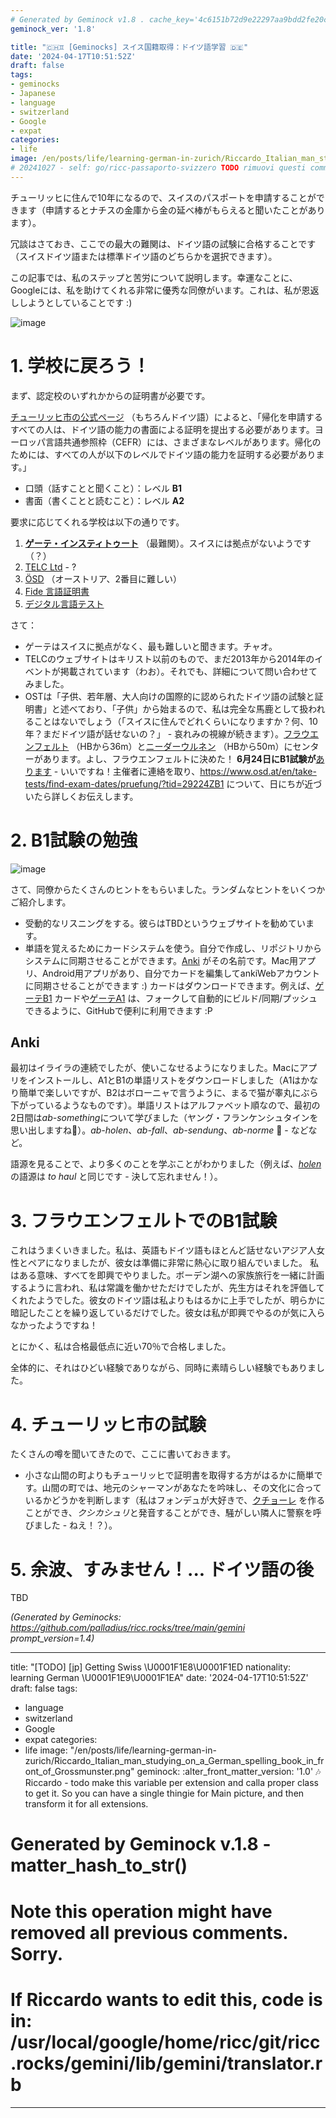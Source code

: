 ```yaml
---
# Generated by Geminock v1.8 . cache_key='4c6151b72d9e22297aa9bdd2fe20ce4bb49d6027dc38017f688ecb0cd437ed48-jp.yaml'
geminock_ver: '1.8'

title: "🇨🇭♊ [Geminocks] スイス国籍取得：ドイツ語学習 🇩🇪"
date: '2024-04-17T10:51:52Z'
draft: false
tags:
- geminocks
- Japanese
- language
- switzerland
- Google
- expat
categories:
- life
image: /en/posts/life/learning-german-in-zurich/Riccardo_Italian_man_studying_on_a_German_spelling_book_in_front_of_Grossmunster.png
# 20241027 - self: go/ricc-passaporto-svizzero TODO rimuovi questi commenti depurandoli in locale.
---
```


チューリッヒに住んで10年になるので、スイスのパスポートを申請することができます（申請するとナチスの金庫から金の延べ棒がもらえると聞いたことがあります）。

冗談はさておき、ここでの最大の難関は、ドイツ語の試験に合格することです（スイスドイツ語または標準ドイツ語のどちらかを選択できます）。

この記事では、私のステップと苦労について説明します。幸運なことに、Googleには、私を助けてくれる非常に優秀な同僚がいます。これは、私が恩返ししようとしていることです :)

![image](Riccardo_Italian_man_studying_on_a_German_spelling_book_in_front_of_Grossmunster.png)

<!--more-->


# 1. 学校に戻ろう！

まず、認定校のいずれかからの証明書が必要です。

[チューリッヒ市の公式ページ](https://www.stadt-zuerich.ch/portal/de/index/politik_u_recht/einbuergerungen/kenntnisse/sprachlicheanforderungen.html) （もちろんドイツ語）によると、「帰化を申請するすべての人は、ドイツ語の能力の書面による証明を提出する必要があります。ヨーロッパ言語共通参照枠（CEFR）には、さまざまなレベルがあります。帰化のためには、すべての人が以下のレベルでドイツ語の能力を証明する必要があります。」

* 口頭（話すことと聞くこと）：レベル **B1**
* 書面（書くことと読むこと）：レベル **A2**

要求に応じてくれる学校は以下の通りです。

1. [**ゲーテ・インスティトゥート**](http://www.goethe.de/lrn/prj/pba/bes/gzb/deindex.html) （最難関）。スイスには拠点がないようです（？）
2. [TELC Ltd](https://www.telc.net/#section-0) - ?
3. [ÖSD](http://www.osd.at/) （オーストリア、2番目に難しい）
4. [Fide 言語証明書](http://www.fide-service.ch/)
5. [デジタル言語テスト](https://www.digitalersprachtest.ch/)

さて：
* ゲーテはスイスに拠点がなく、最も難しいと聞きます。チャオ。
* TELCのウェブサイトはキリスト以前のもので、まだ2013年から2014年のイベントが掲載されています（わお）。それでも、詳細について問い合わせてみました。
* OSTは「子供、若年層、大人向けの国際的に認められたドイツ語の試験と証明書」と述べており、「子供」から始まるので、私は完全な馬鹿として扱われることはないでしょう（「スイスに住んでどれくらいになりますか？何、10年？まだドイツ語が話せないの？」 - 哀れみの視線が続きます）。[フラウエンフェルト](https://www.google.com/maps/dir/Zurich+HB,+Bahnhofplatz,+Zurigo,+Svizzera/Frauenfeld,+Svizzera/@47.550191,8.9002971,13.83z/data=!4m14!4m13!1m5!1m1!1s0x47900a08cc0e6e41:0xf5c698b65f8c52a7!2m2!1d8.5403226!2d47.3778579!1m5!1m1!1s0x479a922b7ac416d5:0xabd5ea8c4a738dc7!2m2!1d8.8987541!2d47.5535997!3e3) （HBから36m）と[ニーダーウルネン](https://www.google.com/maps/dir/Zurich+HB,+Bahnhofplatz,+Zurigo,+Svizzera/8867+Niederurnen,+Svizzera/@47.1837248,8.744133,11.39z/data=!4m14!4m13!1m5!1m1!1s0x47900a08cc0e6e41:0xf5c698b65f8c52a7!2m2!1d8.5403226!2d47.3778579!1m5!1m1!1s0x479acd0b21f91dfd:0x6eb928b1714053f3!2m2!1d9.0531505!2d47.125507!3e3) （HBから50m）にセンターがあります。よし、フラウエンフェルトに決めた！ **6月24日にB1試験が**[あります](https://www.osd.at/en/take-tests/find-exam-dates/?country=167&tests=00001100000&land=null&stadt=Frauenfeld&datefrom=01.06.2023&dateto=31.08.2023&centernr=null) - いいですね！主催者に連絡を取り、https://www.osd.at/en/take-tests/find-exam-dates/pruefung/?tid=29224ZB1 について、日にちが近づいたら詳しくお伝えします。

# 2. B1試験の勉強

![image](man-in-yellow-studies-by-lake-zurich.png)

さて、同僚からたくさんのヒントをもらいました。ランダムなヒントをいくつかご紹介します。

* 受動的なリスニングをする。彼らはTBDというウェブサイトを勧めています。
* 単語を覚えるためにカードシステムを使う。自分で作成し、リポジトリからシステムに同期させることができます。[Anki](https://apps.ankiweb.net/) がその名前です。Mac用アプリ、Android用アプリがあり、自分でカードを編集してankiWebアカウントに同期させることができます :) カードはダウンロードできます。例えば、[ゲーテB1](https://ankiweb.net/shared/info/1586166030) カードや[ゲーテA1](https://ankiweb.net/shared/info/1386119660) は、フォークして自動的にビルド/同期/プッシュできるように、GitHubで便利に利用できます :P

## Anki

最初はイライラの連続でしたが、使いこなせるようになりました。Macにアプリをインストールし、A1とB1の単語リストをダウンロードしました（A1はかなり簡単で楽しいですが、B2はボローニャで言うように、まるで猫が睾丸にぶら下がっているようなものです）。単語リストはアルファベット順なので、最初の2日間は*ab-something*について学びました（ヤング・フランケンシュタインを思い出しますね😬）。*ab-holen*、*ab-fall*、*ab-sendung*、*ab-norme* 🧌 - などなど。

語源を見ることで、より多くのことを学ぶことがわかりました（例えば、[*holen*](https://en.wiktionary.org/wiki/holen#German) の語源は *to haul* と同じです - 決して忘れません！）。

# 3. フラウエンフェルトでのB1試験

これはうまくいきました。私は、英語もドイツ語もほとんど話せないアジア人女性とペアになりましたが、彼女は準備に非常に熱心に取り組んでいました。
私はある意味、すべてを即興でやりました。ボーデン湖への家族旅行を一緒に計画するように言われ、私は常識を働かせただけでしたが、先生方はそれを評価してくれたようでした。彼女のドイツ語は私よりもはるかに上手でしたが、明らかに暗記したことを繰り返しているだけでした。彼女は私が即興でやるのが気に入らなかったようですね！

とにかく、私は合格最低点に近い70％で合格しました。

全体的に、それはひどい経験でありながら、同時に素晴らしい経験でもありました。

# 4. チューリッヒ市の試験

たくさんの噂を聞いてきたので、ここに書いておきます。

* 小さな山間の町よりもチューリッヒで証明書を取得する方がはるかに簡単です。山間の町では、地元のシャーマンがあなたを吟味し、その文化に合っているかどうかを判断します（私はフォンデュが大好きで、[クチョーレ](https://cookidoo.ch/recipes/recipe/fr-CH/r434981) を作ることができ、*クシカシュリ*と発音することができ、騒がしい隣人に警察を呼びました - ねえ！？）。

# 5. 余波、すみません！... ドイツ語の後

TBD




*(Generated by Geminocks: https://github.com/palladius/ricc.rocks/tree/main/gemini prompt_version=1.4)*

---
title: "[TODO] [jp] Getting Swiss \U0001F1E8\U0001F1ED nationality: learning German
  \U0001F1E9\U0001F1EA"
date: '2024-04-17T10:51:52Z'
draft: false
tags:
- language
- switzerland
- Google
- expat
categories:
- life
image: "/en/posts/life/learning-german-in-zurich/Riccardo_Italian_man_studying_on_a_German_spelling_book_in_front_of_Grossmunster.png"
geminock:
  :alter_front_matter_version: '1.0'
  :notes: Riccardo - todo make this variable per extension and calla  proper class
    to get it. So you can have a single thingie for Main picture, and then transform
    it for all extensions.
# Generated by Geminock v.1.8 - matter_hash_to_str()
# Note this operation might have removed all previous comments. Sorry.
# If Riccardo wants to edit this, code is in: /usr/local/google/home/ricc/git/ricc.rocks/gemini/lib/gemini/translator.rb
---
